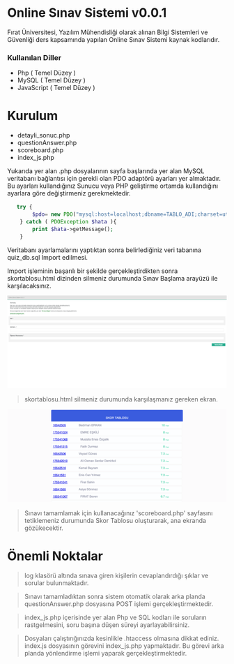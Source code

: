 
# Online Sınav Sistemi v0.0.1
Fırat Üniversitesi, Yazılım Mühendisliği olarak alınan Bilgi Sistemleri ve Güvenliği ders kapsamında yapılan Online Sınav Sistemi kaynak kodlarıdır.



### Kullanılan Diller

- Php ( Temel Düzey ) 
- MySQL ( Temel Düzey )
- JavaScript ( Temel Düzey )



# Kurulum
     
     
 
- detayli_sonuc.php
- questionAnswer.php
- scoreboard.php
- index_js.php


 Yukarıda yer alan .php dosyalarının sayfa başlarında yer alan MySQL veritabanı bağlantısı için gerekli olan PDO adaptörü ayarları yer almaktadır.
Bu ayarları kullandığınız Sunucu veya PHP geliştirme ortamda kullandığını ayarlara göre değiştirmeniz gerekmektedir.


```php
   try {
        $pdo= new PDO("mysql:host=localhost;dbname=TABLO_ADI;charset=utf8","VERİ_TABANİ_KULLANICI_ADI","VERİ_TABANİ_KULLANICI_ŞİFRESİ@",array(PDO::MYSQL_ATTR_INIT_COMMAND => "SET NAMES utf8") );
    } catch ( PDOException $hata ){
        print $hata->getMessage();
    }
```

Veritabanı ayarlamalarını yaptıktan sonra belirlediğiniz veri tabanına quiz_db.sql Import edilmesi.

Import işleminin başarılı bir şekilde gerçekleştirdikten sonra skortablosu.html dizinden silmeniz durumunda Sınav Başlama arayüzü ile karşılacaksınız.


![](https://raw.githubusercontent.com/BedirhanERKAN/online-sinav-sistemi/master/ana-ekran.png)

> skortablosu.html silmeniz durumunda karşılaşmanız gereken ekran.


![](https://raw.githubusercontent.com/BedirhanERKAN/online-sinav-sistemi/master/not-ekran.png)

> Sınavı tamamlamak için kullanacağınız 'scoreboard.php' sayfasını tetiklemeniz durumunda Skor Tablosu oluşturarak, ana ekranda gözükecektir.


# Önemli Noktalar

> log klasörü altında sınava giren kişilerin cevaplandırdığı şıklar ve sorular bulunmaktadır.

> Sınavı tamamladıktan sonra sistem otomatik olarak arka planda questionAnswer.php dosyasına POST işlemi gerçekleştirmektedir.

> index_js.php içerisinde yer alan Php ve SQL kodları ile soruların rastgelmesini, soru başına düşen süreyi ayarlayabilirsiniz.

> Dosyaları çalıştırığınızda kesinlikle .htaccess olmasına dikkat ediniz. index.js dosyasının görevini index_js.php yapmaktadır. Bu görevi arka planda yönlendirme işlemi yaparak gerçekleştirmektedir.
